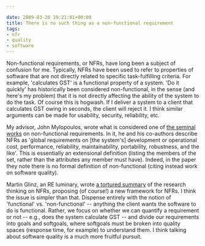 ```yaml
---

date: 2009-03-20 19:21:01+00:00
title: There is no such thing as a non-functional requirement
tags:
- nfr
- quality
- software
---
```


Non-functional requirements, or NFRs, have long been a subject of confusion for me. Typically, NFRs have been used to refer to properties of software that are not directly related to specific task-fulfilling criteria. For example, 'calculates GST' is a functional property of a system. 'Do it quickly' has historically been considered non-functional, in the sense (and here's my problem) that it is not directly affecting the ability of the system to do the task. Of course this is hogwash. If I deliver a system to a client that calculates GST owing in seconds, the client will reject it. I think similar arguments can be made for usability, security, reliability, etc.

My advisor, John Mylopoulos, wrote what is considered one of [the seminal works](http://www.bibsonomy.org/bibtex/25bfa7202a6bada96079712d57f4f2313/neilernst) on non-functional requirements. In it, he and his co-authors describe NFRs as 'global requirements on [the system's] development or operational cost, performance, reliability, maintainability, portability, robustness, and the like'. This is essentially an extensional definition (listing the members of the set, rather than the attributes any member must have). Indeed, in the paper they note there is no formal definition of non-functional (citing instead work on software quality).

Martin Glinz, an RE luminary, wrote [a tortured summary](http://citeseerx.ist.psu.edu/viewdoc/download?doi=10.1.1.94.9254&rep=rep1&type=pdf) of the research thinking on NFRs, proposing (of course!) a new framework for NFRs. I think the issue is simpler than that. Dispense entirely with the notion of 'functional' vs. 'non-functional' -- anything the client wants the software to do is functional. Rather, we focus on whether we can quantify a requirement or not -- e.g., does the system calculate GST -- and divide our requirements into goals and softgoals, where softgoals must be broken into quality spaces (response time, for example) to understand them. I think talking about software quality is a much more fruitful pursuit.
